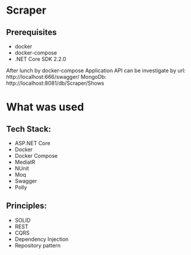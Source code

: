# Scraper

## Prerequisites
* docker 
* docker-compose
* .NET Core SDK 2.2.0

After lunch by docker-compose
Application API can be investigate by url: http://localhost:666/swagger/
MongoDb: http://localhost:8081/db/Scraper/Shows 

# What was used
## Tech Stack:
* ASP.NET Core
* Docker
* Docker Compose
* MediatR
* NUnit
* Moq
* Swagger
* Polly

## Principles:
* SOLID
* REST
* CQRS
* Dependency Injection
* Repository pattern
